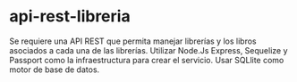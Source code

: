 # api-rest-libreria
Se requiere una API REST que permita manejar librerías y los libros asociados a cada una de las librerías. Utilizar Node.Js Express, Sequelize y Passport como la infraestructura para crear el servicio. Usar SQLlite como motor de base de datos.
